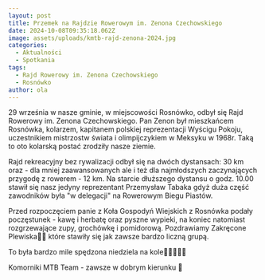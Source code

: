 ```yaml
---
layout: post
title: Przemek na Rajdzie Rowerowym im. Zenona Czechowskiego
date: 2024-10-08T09:35:18.062Z
image: assets/uploads/kmtb-rajd-zenona-2024.jpg
categories:
  - Aktualności
  - Spotkania
tags:
  - Rajd Rowerowy im. Zenona Czechowskiego
  - Rosnówko
author: ola
---
```

29 września w nasze gminie, w miejscowości Rosnówko, odbył się Rajd Rowerowy im. Zenona Czechowskiego. Pan Zenon był mieszkańcem Rosnówka, kolarzem, kapitanem polskiej reprezentacji Wyścigu Pokoju, uczestnikiem mistrzostw świata i  olimpijczykiem w Meksyku w 1968r. Taką to oto kolarską postać zrodziły nasze ziemie.
<!--more-->

Rajd rekreacyjny bez rywalizacji odbył się na dwóch dystansach: 30 km oraz - dla mniej zaawansowanych ale i też dla najmłodszych zaczynających przygodę z rowerem - 12 km. Na starcie dłuższego dystansu o godz. 10.00 stawił się nasz jedyny reprezentant  Przemysław Tabaka gdyż duża część zawodników była "w delegacji" na Rowerowym Biegu Piastów.

Przed rozpoczęciem panie z  Koła Gospodyń Wiejskich z Rosnówka podały poczęstunek - kawę i herbatę oraz pyszne wypieki, na koniec natomiast rozgrzewające zupy, grochówkę i  pomidorową. Pozdrawiamy Zakręcone Plewiska🚴‍♂️  które stawiły się jak zawsze bardzo liczną grupą. 

To była bardzo mile spędzona niedziela na kole🚴🏼🚵🏼😉

Komorniki MTB Team - zawsze w dobrym kierunku 🙂